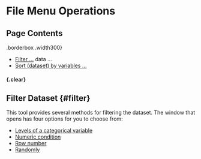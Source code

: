 # File Menu Operations

## Page Contents

.borderbox .width300}
* [Filter ...](#filter) data ...
* [Sort (dataset) by variables ...](#sort)   



#### {.clear}

## Filter Dataset {#filter}
This tool provides several methods for filtering the dataset.
The window that opens has four options for you to choose from:  
* [Levels of a categorical variable](#levcatvar)  
* [Numeric condition](#numcond)  
* [Row number](#rownumber)  
* [Randomly](#randomly)
  

